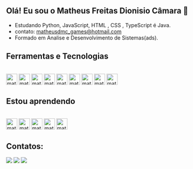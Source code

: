 ##  Olá! Eu sou o Matheus Freitas Dionisio Câmara 👋

-  Estudando Python, JavaScript, HTML , CSS , TypeScript é Java.
-  contato: matheusdmc_games@hotmail.com
-  Formado em Analise e Desenvolvimento de Sistemas(ads).


## Ferramentas e Tecnologias
<div style="display: inline_block"><br>
  <img alingn="center" alt="math-Python" height="30" wisth="40" src="https://cdn.jsdelivr.net/gh/devicons/devicon/icons/python/python-original.svg"> 
  <img alingn="center" alt="math-Jv" height="30" wisth="40" src="https://cdn.jsdelivr.net/gh/devicons/devicon/icons/java/java-original-wordmark.svg">
  <img alingn="center" alt="math-"Js" height="30" wisth="40" src="https://cdn.jsdelivr.net/gh/devicons/devicon/icons/javascript/javascript-original.svg"> 
  <img alingn="center" alt="math-"Ts" height="30" wisth="40" src="https://cdn.jsdelivr.net/gh/devicons/devicon/icons/typescript/typescript-original.svg">
  <img alingn="center" alt="math-"HTML" height="30" wisth="40" src="https://cdn.jsdelivr.net/gh/devicons/devicon/icons/html5/html5-original-wordmark.svg"> 
  <img alingn="center" alt="math-"CSS" height="30" wisth="40" src="https://cdn.jsdelivr.net/gh/devicons/devicon/icons/css3/css3-original-wordmark.svg"> 
  <img alingn="center" alt="math-"git" height="30" wisth="40" src="https://cdn.jsdelivr.net/gh/devicons/devicon/icons/git/git-original.svg">
  <img alingn="center" alt="math-"react" height="30" wisth="40" src="https://cdn.jsdelivr.net/gh/devicons/devicon/icons/react/react-original.svg">
  <img alingn="center" alt="math-"node" height="30" wisth="40" src="https://cdn.jsdelivr.net/gh/devicons/devicon/icons/nodejs/nodejs-original-wordmark.svg">          
</div>

## Estou aprendendo
<div style="display: inline_block"><br>
  <img alingn="center" alt="math-"Js" height="30" wisth="40" src="https://cdn.jsdelivr.net/gh/devicons/devicon/icons/javascript/javascript-original.svg">
  <img alingn="center" alt="math-Jv" height="30" wisth="40" src="https://cdn.jsdelivr.net/gh/devicons/devicon/icons/java/java-original-wordmark.svg">
  <img alingn="center" alt="math-"Ts" height="30" wisth="40" src="https://cdn.jsdelivr.net/gh/devicons/devicon/icons/typescript/typescript-original.svg">
  <img alingn="center" alt="math-"react" height="30" wisth="40" src="https://cdn.jsdelivr.net/gh/devicons/devicon/icons/react/react-original.svg">
  <img alingn="center" alt="math-"node" height="30" wisth="40" src="https://cdn.jsdelivr.net/gh/devicons/devicon/icons/nodejs/nodejs-original-wordmark.svg">
</div>  

## Contatos:
<div>
  <a href="https://www.linkedin.com/in/matheus-freitas-dionisio-camara-30890024b/" target="_blank"><img src="https://img.shields.io/badge/LinkedIn-0077B5?style=for-the-badge&logo=linkedin&logoColor=white target="_blank"></a>
  <a href = "mailto:contatomatheusfdc00@gmail.com"><img src="https://img.shields.io/badge/Gmail-D14836?style=for-the-badge&logo=gmail&logoColor=white" target="_blank"></a>
  <a href="https://instagram.com/matheusfd0" target="_blank"><img src="https://img.shields.io/badge/-Instagram-%23E4405F?style=for-the-badge&logo=instagram&logoColor=white" target="_blank"></a>
</div>
